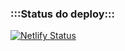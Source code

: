 ### :::Status do deploy:::

[![Netlify Status](https://api.netlify.com/api/v1/badges/8b9a4ec4-bdf6-4b66-8be9-29bc52747872/deploy-status)](https://app.netlify.com/sites/rotageek/deploys)
